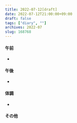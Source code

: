 ```yaml
---
title: 2022-07-12[draft]
date: 2022-07-12T21:00:00+09:00
draft: false
tags: ["diary", ""]
archives: 2022-07
slug: 168768
---
```

#### 午前
- 
#### 午後
- 
#### 体調
- 
#### その他